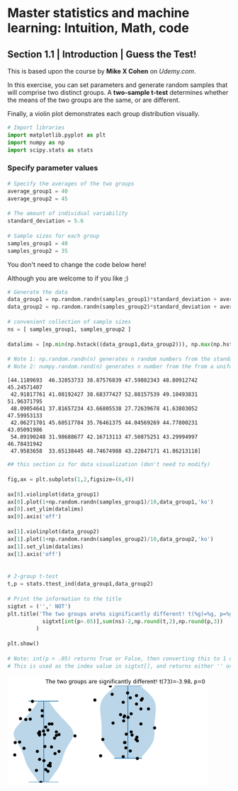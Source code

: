 # Master statistics and machine learning: Intuition, Math, code

## Section 1.1 | Introduction | Guess the Test!

This is based upon the course by **Mike X Cohen** on *Udemy.com*. 

In this exercise, you can set parameters and generate random samples that will comprise two distinct groups. A **two-sample t-test** determines whether the means of the two groups are the same, or are different.

Finally, a violin plot demonstrates each group distribution visually.


```python
# Import libraries
import matplotlib.pyplot as plt
import numpy as np
import scipy.stats as stats
```

### Specify parameter values


```python
# Specify the averages of the two groups
average_group1 = 40
average_group2 = 45

# The amount of individual variability
standard_deviation = 5.6

# Sample sizes for each group
samples_group1 = 40
samples_group2 = 35
```

You don't need to change the code below here!

Although you are welcome to if you like ;)



```python
# Generate the data
data_group1 = np.random.randn(samples_group1)*standard_deviation + average_group1
data_group2 = np.random.randn(samples_group2)*standard_deviation + average_group2

# convenient collection of sample sizes
ns = [ samples_group1, samples_group2 ]

datalims = [np.min(np.hstack((data_group1,data_group2))), np.max(np.hstack((data_group1,data_group2)))]

# Note 1: np.random.randn(n) generates n random numbers from the standard normal distribution
# Note 2: numpy.random.rand(n) generates n number from the from a uniform distribution (in the range [0,1))
```

    [44.1189693  46.32853733 38.87576839 47.59882343 48.80912742 45.24571407
     42.91817761 41.08192427 38.68377427 52.88157539 49.10493831 51.96371795
     48.09054641 37.81657234 43.66805538 27.72639678 41.63803052 47.59953133
     42.06271701 45.60517784 35.76461375 44.04569269 44.77800231 43.05091986
     54.89190248 31.98688677 42.16713113 47.50875251 43.29994997 46.78431942
     47.9583658  33.65138445 48.74674988 43.22847171 41.86213118]
    


```python
## this section is for data visualization (don't need to modify)

fig,ax = plt.subplots(1,2,figsize=(6,4))

ax[0].violinplot(data_group1)
ax[0].plot(1+np.random.randn(samples_group1)/10,data_group1,'ko')
ax[0].set_ylim(datalims)
ax[0].axis('off')

ax[1].violinplot(data_group2)
ax[1].plot(1+np.random.randn(samples_group2)/10,data_group2,'ko')
ax[1].set_ylim(datalims)
ax[1].axis('off')


# 2-group t-test
t,p = stats.ttest_ind(data_group1,data_group2)

# Print the information to the title
sigtxt = ('',' NOT')
plt.title('The two groups are%s significantly different! t(%g)=%g, p=%g'%(
           sigtxt[int(p>.05)],sum(ns)-2,np.round(t,2),np.round(p,3))
         )

plt.show()

# Note: int(p > .05) returns True or False, then converting this to 1 or 0, depending on the value of p. 
# This is used as the index value in sigtxt[], and returns either '' or 'NOT', respectively  
```


    
![png](output_7_0.png)
    

